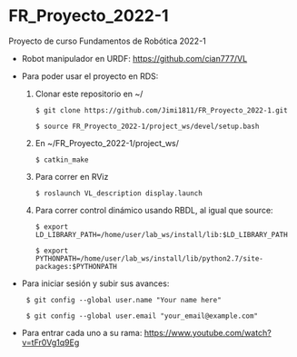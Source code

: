 # FR_Proyecto_2022-1
Proyecto de curso Fundamentos de Robótica 2022-1

* Robot manipulador en URDF: https://github.com/cian777/VL

* Para poder usar el proyecto en RDS: 

  1. Clonar este repositorio en ~/
      ```
      $ git clone https://github.com/Jimi1811/FR_Proyecto_2022-1.git

      $ source FR_Proyecto_2022-1/project_ws/devel/setup.bash
      ```
  3. En ~/FR_Proyecto_2022-1/project_ws/
  
      `$ catkin_make`

  4. Para correr en RViz

      `$ roslaunch VL_description display.launch`
  
  5. Para correr control dinámico usando RBDL, al igual que source:
      ```
      $ export LD_LIBRARY_PATH=/home/user/lab_ws/install/lib:$LD_LIBRARY_PATH
      
      $ export PYTHONPATH=/home/user/lab_ws/install/lib/python2.7/site-packages:$PYTHONPATH

* Para iniciar sesión y subir sus avances:
    ```
     $ git config --global user.name "Your name here"

     $ git config --global user.email "your_email@example.com" 
    ```
* Para entrar cada uno a su rama: https://www.youtube.com/watch?v=tFr0Vg1q9Eg
